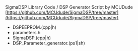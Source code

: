 SigmaDSP Library Code / DSP Generator Script by MCUDude [https://github.com/MCUdude/SigmaDSP/tree/master](https://github.com/MCUdude/SigmaDSP/tree/master)
- DSPEEPROM.(cpp|h)
- parameters.h
- SigmaDSP.(cpp|h)
- DSP_Parameter_generator.(ps1|sh)
